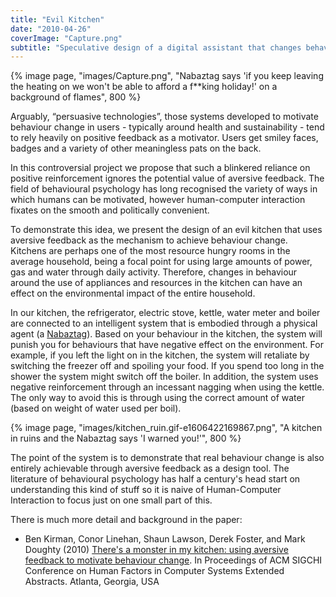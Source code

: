 ```yaml
---
title: "Evil Kitchen"
date: "2010-04-26"
coverImage: "Capture.png"
subtitle: "Speculative design of a digital assistant that changes behaviour through punishment instead of reward"
---
```


{% image page, "images/Capture.png", "Nabaztag says 'if you keep leaving the heating on we won't be able to afford a f**king holiday!' on a background of flames", 800 %}

Arguably, “persuasive technologies”, those systems developed to motivate behaviour change in users - typically around health and sustainability - tend to rely heavily on positive feedback as a motivator. Users get smiley faces, badges and a variety of other meaningless pats on the back.

In this controversial project we propose that such a blinkered reliance on positive reinforcement ignores the potential value of aversive feedback. The field of behavioural psychology has long recognised the variety of ways in which humans can be motivated, however human-computer interaction fixates on the smooth and politically convenient.

To demonstrate this idea, we present the design of an evil kitchen that uses aversive feedback as the mechanism to achieve behaviour change. Kitchens are perhaps one of the most resource hungry rooms in the average household, being a focal point for using large amounts of power, gas and water through daily activity. Therefore, changes in behaviour around the use of appliances and resources in the kitchen can have an effect on the environmental impact of the entire household.

In our kitchen, the refrigerator, electric stove, kettle, water meter and boiler are connected to an intelligent system that is embodied through a physical agent (a [Nabaztag](https://en.wikipedia.org/wiki/Nabaztag)). Based on your behaviour in the kitchen, the system will punish you for behaviours that have negative effect on the environment. For example, if you left the light on in the kitchen, the system will retaliate by switching the freezer off and spoiling your food. If you spend too long in the shower the system might switch off the boiler. In addition, the system uses negative reinforcement through an incessant nagging when using the kettle. The only way to avoid this is through using the correct amount of water (based on weight of water used per boil).

{% image page, "images/kitchen_ruin.gif-e1606422169867.png", "A kitchen in ruins and the Nabaztag says 'I warned you!'", 800 %}

The point of the system is to demonstrate that real behaviour change is also entirely achievable through aversive feedback as a design tool. The literature of behavioural psychology has half a century's head start on understanding this kind of stuff so it is naive of Human-Computer Interaction to focus just on one small part of this.

There is much more detail and background in the paper:

* Ben Kirman, Conor Linehan, Shaun Lawson, Derek Foster, and Mark Doughty (2010) [There's a monster in my kitchen: using aversive feedback to motivate behaviour change](/papers/Kirman2010Monster.pdf). In Proceedings of ACM SIGCHI Conference on Human Factors in Computer Systems Extended Abstracts. Atlanta, Georgia, USA
